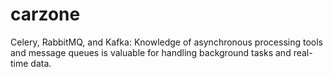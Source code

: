 # carzone
Celery, RabbitMQ, and Kafka: Knowledge of asynchronous processing tools and message queues is valuable for handling background tasks and real-time data.

